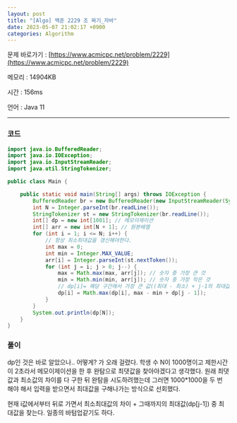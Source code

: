 ```yaml
---
layout: post
title: "[Algo] 백준 2229 조 짜기_자바"
date: 2023-05-07 21:02:17 +0900
categories: Algorithm
---
```


문제 바로가기 : [https://www.acmicpc.net/problem/2229](https://www.acmicpc.net/problem/2229)

메모리 : 14904KB

시간 : 156ms

언어 : Java 11

---

### 코드

```java
import java.io.BufferedReader;
import java.io.IOException;
import java.io.InputStreamReader;
import java.util.StringTokenizer;

public class Main {

    public static void main(String[] args) throws IOException {
        BufferedReader br = new BufferedReader(new InputStreamReader(System.in));
        int N = Integer.parseInt(br.readLine());
        StringTokenizer st = new StringTokenizer(br.readLine());
        int[] dp = new int[1001]; // 메모이제이션
        int[] arr = new int[N + 1]; // 원본배열
        for (int i = 1; i <= N; i++) {
            // 항상 최소최대값을 갱신해야한다.
            int max = 0;
            int min = Integer.MAX_VALUE;
            arr[i] = Integer.parseInt(st.nextToken());
            for (int j = i; j > 0; j--) {
                max = Math.max(max, arr[j]); // 숫자 중 가장 큰 것
                min = Math.min(min, arr[j]); // 숫자 중 가장 작은 것
                // dp[i]= 해당 구간에서 가장 큰 값((최대 - 최소) + j-1의 최대값)
                dp[i] = Math.max(dp[i], max - min + dp[j - 1]);
            }
        }
        System.out.println(dp[N]);
    }
}
```

### 풀이

dp인 것은 바로 알았으나.. 어떻게? 가 오래 걸렸다. 학생 수 N이 1000명이고 제한시간이 2초라서 메모이제이션을 한 후 완탐으로 최댓값을 찾아야겠다고 생각했다. 원래 최댓값과 최소값의 차이를 다 구한 뒤 완탐을 시도하려했는데 그러면 1000\*1000을 두 번 해야 해서 입력을 받으면서 최대값을 구해나가는 방식으로 선회했다.

현재 i값에서부터 뒤로 가면서 최소최대값의 차이 + 그때까지의 최대값(dp[j-1]) 중 최대값을 찾는다.
일종의 바텀업같기도 하다.
